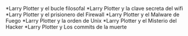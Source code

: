 *Larry Plotter y el bucle filosofal
*Larry Plotter y la clave secreta del wifi
*Larry Plotter y el prisionero del Firewall
*Larry Plotter y el Malware de Fuego
*Larry Plotter y la orden de Unix
*Larry Plotter y el Misterio del Hacker
*Larry Plotter y Los commits de la muerte
